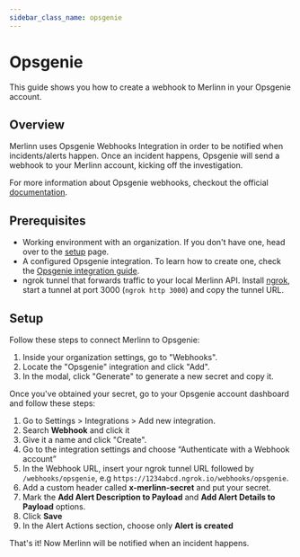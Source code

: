 ```yaml
---
sidebar_class_name: opsgenie
---
```


# Opsgenie

This guide shows you how to create a webhook to Merlinn in your Opsgenie account.

## Overview

Merlinn uses Opsgenie Webhooks Integration in order to be notified when incidents/alerts happen. Once an incident happens, Opsgenie will send a webhook to your Merlinn account, kicking off the investigation.

For more information about Opsgenie webhooks, checkout the official [documentation](https://support.atlassian.com/opsgenie/docs/integrate-opsgenie-with-webhook/).

## Prerequisites

- Working environment with an organization. If you don't have one, head over to the [setup](../02-Getting%20started/01-Setup%20Merlinn.md) page.
- A configured Opsgenie integration. To learn how to create one, check the [Opsgenie integration guide](../03-Integrations/04-Opsgenie.md).
- ngrok tunnel that forwards traffic to your local Merlinn API. Install [ngrok](https://ngrok.com/docs/getting-started/), start a tunnel at port 3000 (`ngrok http 3000`) and copy the tunnel URL.

## Setup

Follow these steps to connect Merlinn to Opsgenie:

1. Inside your organization settings, go to "Webhooks".
2. Locate the "Opsgenie" integration and click "Add".
3. In the modal, click "Generate" to generate a new secret and copy it.

Once you've obtained your secret, go to your Opsgenie account dashboard and follow these steps:

1. Go to Settings > Integrations > Add new integration.
2. Search **Webhook** and click it
3. Give it a name and click "Create".
4. Go to the integration settings and choose “Authenticate with a Webhook account”
5. In the Webhook URL, insert your ngrok tunnel URL followed by `/webhooks/opsgenie`, e.g `https://1234abcd.ngrok.io/webhooks/opsgenie`.
6. Add a custom header called **x-merlinn-secret** and put your secret.
7. Mark the **Add Alert Description to Payload** and **Add Alert Details to Payload** options.
8. Click **Save**
9. In the Alert Actions section, choose only **Alert is created**

That's it! Now Merlinn will be notified when an incident happens.
